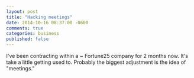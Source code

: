```yaml
---
layout: post
title: "Hacking meetings"
date: 2014-10-16 08:37:00 -0600
comments: true
categories: business
published: false
---
```


I've been contracting within a ~ Fortune25 company for 2 
months now. It's take a little getting used to. Probably 
the biggest adjustment is the idea of "meetings."